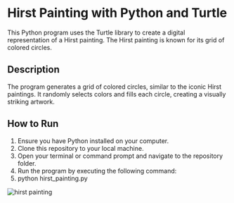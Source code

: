 # Hirst Painting with Python and Turtle

This Python program uses the Turtle library to create a digital representation of a Hirst painting. The Hirst painting is known for its grid of colored circles.

## Description

The program generates a grid of colored circles, similar to the iconic Hirst paintings. It randomly selects colors and fills each circle, creating a visually striking artwork.

## How to Run

1. Ensure you have Python installed on your computer.
2. Clone this repository to your local machine.
3. Open your terminal or command prompt and navigate to the repository folder.
4. Run the program by executing the following command:
5. python hirst_painting.py


![hirst painting](https://github.com/DevarapuChaitanyaPriya/Hirst_Painting_Project/assets/131691679/bed0048e-cafe-4e28-88d3-2a8adca04cd2)
